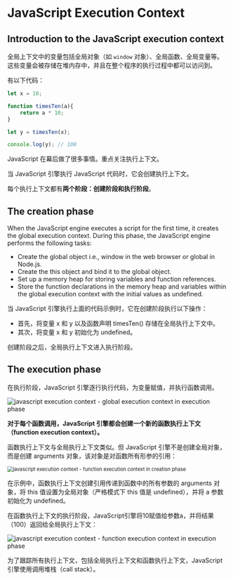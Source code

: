 # JavaScript Execution Context

## Introduction to the JavaScript execution context

全局上下文中的变量包括全局对象（如 `window` 对象）、全局函数、全局变量等。这些变量会被存储在堆内存中，并且在整个程序的执行过程中都可以访问到。

有以下代码：

```js
let x = 10;

function timesTen(a){
    return a * 10;
}

let y = timesTen(x);

console.log(y); // 100
```

JavaScript 在幕后做了很多事情。重点关注执行上下文。

当 JavaScript 引擎执行 JavaScript 代码时，它会创建执行上下文。

每个执行上下文都有**两个阶段：创建阶段和执行阶段**。

## The creation phase

When the JavaScript engine executes a script for the first time, it creates the global execution context. During this phase, the JavaScript engine performs the following tasks:

- Create the global object i.e., window in the web browser or global in Node.js.
- Create the this object and bind it to the global object.
- Set up a memory heap for storing variables and function references.
- Store the function declarations in the memory heap and variables within the global execution context with the initial values as undefined.

当 JavaScript 引擎执行上面的代码示例时，它在创建阶段执行以下操作：

- 首先，将变量 x 和 y 以及函数声明 timesTen() 存储在全局执行上下文中。
- 其次，将变量 x 和 y 初始化为 undefined。

创建阶段之后，全局执行上下文进入执行阶段。

## The execution phase

在执行阶段，JavaScript 引擎逐行执行代码，为变量赋值，并执行函数调用。

![javascript execution context - global execution context in execution phase](https://www.javascripttutorial.net/wp-content/uploads/2019/12/javascript-execution-context-global-execution-context-in-execution-phase.png)

**对于每个函数调用，JavaScript 引擎都会创建一个新的函数执行上下文（function execution context）。**

函数执行上下文与全局执行上下文类似。但 JavaScript 引擎不是创建全局对象，而是创建 arguments 对象，该对象是对函数所有形参的引用：

<img src="https://www.javascripttutorial.net/wp-content/uploads/2019/12/javascript-execution-context-function-execution-context-in-creation-phase.png" alt="javascript execution context - function execution context in creation phase" style="zoom:80%;" />

在示例中，函数执行上下文创建引用传递到函数中的所有参数的 arguments 对象，将 this 值设置为全局对象（严格模式下 this 值是 undefined），并将 a 参数初始化为 undefined。

在函数执行上下文的执行阶段，JavaScript引擎将10赋值给参数a，并将结果（100）返回给全局执行上下文：

![javascript execution context - function execution context in execution phase](https://www.javascripttutorial.net/wp-content/uploads/2019/12/javascript-execution-context-function-execution-context-in-execution-phase.png)

为了跟踪所有执行上下文，包括全局执行上下文和函数执行上下文，JavaScript 引擎使用调用堆栈（call stack）。